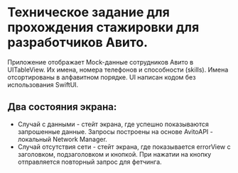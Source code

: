 # Техническое задание для прохождения стажировки для разработчиков Авито.

Приложение отображает Mock-данные сотрудников Авито в UITableView. Их имена, номера телефонов и способности (skills). 
Имена отсортированы в алфавитном порядке. UI написан кодом без использования SwiftUI. 

## Два состояния экрана:
* Случай с данными - стейт экрана, где успешно показываются запрошенные данные. Запросы построены на основе AvitoAPI - локальный Network Manager.
* Cлучай отсутствия сети - стейт экрана, где показывается errorView с заголовком, подзаголовком и кнопкой. При нажатии на кнопку отправляется повторный запрос для фетчинга. 

